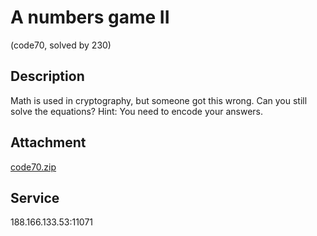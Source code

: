 # A numbers game II

(code70, solved by 230)

## Description

Math is used in cryptography, but someone got this wrong. Can you still solve the equations? Hint: You need to encode your answers.

## Attachment

[code70.zip](code70.zip)

## Service

188.166.133.53:11071
